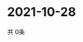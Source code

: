 # 2021-10-28
  共 0条

  <!-- BEGIN -->
  <!-- 最后更新时间Thu Oct 28 2021 14:03:06 GMT+0000 (Coordinated Universal Time) -->
  
  <!-- END -->
  
  